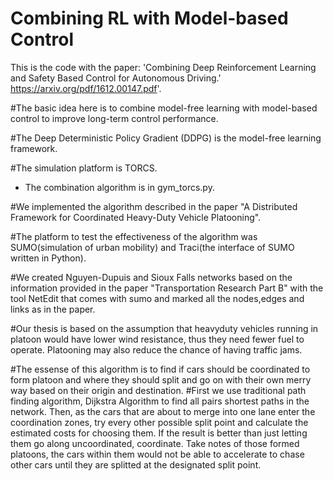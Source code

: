 # Combining RL with Model-based Control

This is the code with the paper: 
 'Combining Deep Reinforcement Learning and Safety Based Control for Autonomous Driving.'
https://arxiv.org/pdf/1612.00147.pdf'.

#The basic idea here is to combine model-free learning with model-based control to improve long-term control performance.

#The Deep Deterministic Policy Gradient (DDPG) is the model-free learning framework.

#The simulation platform is TORCS.

* The combination algorithm is in gym_torcs.py.


#We implemented the algorithm described in the paper "A Distributed Framework for Coordinated
Heavy-Duty Vehicle Platooning".

#The platform to test the effectiveness of the algorithm was SUMO(simulation of urban mobility) and Traci(the interface of SUMO written in Python).

#We created Nguyen-Dupuis and Sioux Falls networks based on the information provided in the paper "Transportation Research Part B" with the tool NetEdit that comes with sumo and marked all the nodes,edges and links as in the paper.

#Our thesis is based on the assumption that heavyduty vehicles running in platoon would have lower wind resistance, thus they need fewer fuel to operate. Platooning may also reduce the chance of having traffic jams.

#The essense of this algorithm is to find if cars should be coordinated to form platoon and where they should split and go on with their own merry way based on their origin and destination.
#First we use traditional path finding algorithm, Dijkstra Algorithm to find all pairs shortest paths in the network. Then, as the cars that are about to merge into one lane enter the coordination zones, try every other possible split point and calculate the estimated costs for choosing them. If the result is better than just letting them go along uncoordinated, coordinate. Take notes of those formed platoons, the cars within them would not be able to accelerate to chase other cars until they are splitted at the designated split point. 
